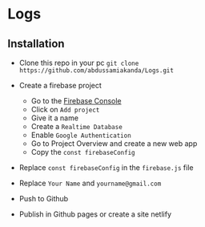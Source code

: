 # Logs

## Installation

- Clone this repo in your pc
```git clone https://github.com/abdussamiakanda/Logs.git```

- Create a firebase project

    - Go to the [Firebase Console](https://console.firebase.google.com/u/0/)
    - Click on `Add project`
    - Give it a name
    - Create a `Realtime Database`
    - Enable `Google Authentication`
    - Go to Project Overview and create a new web app
    - Copy the `const firebaseConfig`

- Replace `const firebaseConfig` in the `firebase.js` file
- Replace `Your Name` and `yourname@gmail.com`
- Push to Github
- Publish in Github pages or create a site netlify